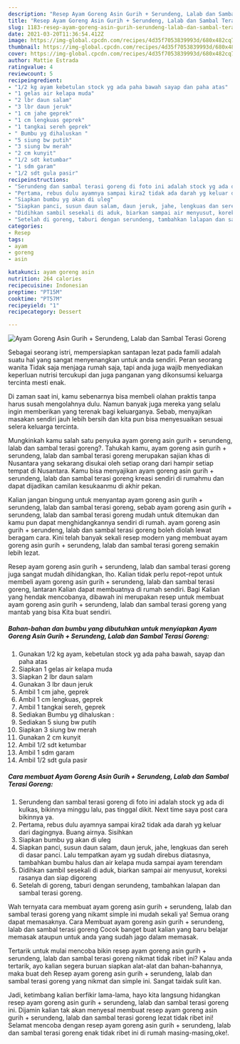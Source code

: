 ```yaml
---
description: "Resep Ayam Goreng Asin Gurih + Serundeng, Lalab dan Sambal Terasi Goreng yang nikmat dan Mudah Dibuat"
title: "Resep Ayam Goreng Asin Gurih + Serundeng, Lalab dan Sambal Terasi Goreng yang nikmat dan Mudah Dibuat"
slug: 1183-resep-ayam-goreng-asin-gurih-serundeng-lalab-dan-sambal-terasi-goreng-yang-nikmat-dan-mudah-dibuat
date: 2021-03-20T11:36:54.412Z
image: https://img-global.cpcdn.com/recipes/4d35f7053839993d/680x482cq70/ayam-goreng-asin-gurih-serundeng-lalab-dan-sambal-terasi-goreng-foto-resep-utama.jpg
thumbnail: https://img-global.cpcdn.com/recipes/4d35f7053839993d/680x482cq70/ayam-goreng-asin-gurih-serundeng-lalab-dan-sambal-terasi-goreng-foto-resep-utama.jpg
cover: https://img-global.cpcdn.com/recipes/4d35f7053839993d/680x482cq70/ayam-goreng-asin-gurih-serundeng-lalab-dan-sambal-terasi-goreng-foto-resep-utama.jpg
author: Mattie Estrada
ratingvalue: 4
reviewcount: 5
recipeingredient:
- "1/2 kg ayam kebetulan stock yg ada paha bawah sayap dan paha atas"
- "1 gelas air kelapa muda"
- "2 lbr daun salam"
- "3 lbr daun jeruk"
- "1 cm jahe geprek"
- "1 cm lengkuas geprek"
- "1 tangkai sereh geprek"
- " Bumbu yg dihaluskan "
- "5 siung bw putih"
- "3 siung bw merah"
- "2 cm kunyit"
- "1/2 sdt ketumbar"
- "1 sdm garam"
- "1/2 sdt gula pasir"
recipeinstructions:
- "Serundeng dan sambal terasi goreng di foto ini adalah stock yg ada di kulkas, bikinnya minggu lalu, pas tinggal dikit. Next time saya post cara bikinnya ya."
- "Pertama, rebus dulu ayamnya sampai kira2 tidak ada darah yg keluar dari dagingnya. Buang airnya. Sisihkan"
- "Siapkan bumbu yg akan di uleg"
- "Siapkan panci, susun daun salam, daun jeruk, jahe, lengkuas dan sereh di dasar panci. Lalu tempatkan ayam yg sudah direbus diatasnya, tambahkan bumbu halus dan air kelapa muda sampai ayam terendam"
- "Didihkan sambil sesekali di aduk, biarkan sampai air menyusut, koreksi rasanya dan siap digoreng"
- "Setelah di goreng, taburi dengan serundeng, tambahkan lalapan dan sambal terasi goreng."
categories:
- Resep
tags:
- ayam
- goreng
- asin

katakunci: ayam goreng asin 
nutrition: 264 calories
recipecuisine: Indonesian
preptime: "PT15M"
cooktime: "PT57M"
recipeyield: "1"
recipecategory: Dessert

---
```



![Ayam Goreng Asin Gurih + Serundeng, Lalab dan Sambal Terasi Goreng](https://img-global.cpcdn.com/recipes/4d35f7053839993d/680x482cq70/ayam-goreng-asin-gurih-serundeng-lalab-dan-sambal-terasi-goreng-foto-resep-utama.jpg)

Sebagai seorang istri, mempersiapkan santapan lezat pada famili adalah suatu hal yang sangat menyenangkan untuk anda sendiri. Peran seorang  wanita Tidak saja menjaga rumah saja, tapi anda juga wajib menyediakan keperluan nutrisi tercukupi dan juga panganan yang dikonsumsi keluarga tercinta mesti enak.

Di zaman  saat ini, kamu sebenarnya bisa membeli olahan praktis tanpa harus susah mengolahnya dulu. Namun banyak juga mereka yang selalu ingin memberikan yang terenak bagi keluarganya. Sebab, menyajikan masakan sendiri jauh lebih bersih dan kita pun bisa menyesuaikan sesuai selera keluarga tercinta. 



Mungkinkah kamu salah satu penyuka ayam goreng asin gurih + serundeng, lalab dan sambal terasi goreng?. Tahukah kamu, ayam goreng asin gurih + serundeng, lalab dan sambal terasi goreng merupakan sajian khas di Nusantara yang sekarang disukai oleh setiap orang dari hampir setiap tempat di Nusantara. Kamu bisa menyajikan ayam goreng asin gurih + serundeng, lalab dan sambal terasi goreng kreasi sendiri di rumahmu dan dapat dijadikan camilan kesukaanmu di akhir pekan.

Kalian jangan bingung untuk menyantap ayam goreng asin gurih + serundeng, lalab dan sambal terasi goreng, sebab ayam goreng asin gurih + serundeng, lalab dan sambal terasi goreng mudah untuk ditemukan dan kamu pun dapat menghidangkannya sendiri di rumah. ayam goreng asin gurih + serundeng, lalab dan sambal terasi goreng boleh diolah lewat beragam cara. Kini telah banyak sekali resep modern yang membuat ayam goreng asin gurih + serundeng, lalab dan sambal terasi goreng semakin lebih lezat.

Resep ayam goreng asin gurih + serundeng, lalab dan sambal terasi goreng juga sangat mudah dihidangkan, lho. Kalian tidak perlu repot-repot untuk membeli ayam goreng asin gurih + serundeng, lalab dan sambal terasi goreng, lantaran Kalian dapat membuatnya di rumah sendiri. Bagi Kalian yang hendak mencobanya, dibawah ini merupakan resep untuk membuat ayam goreng asin gurih + serundeng, lalab dan sambal terasi goreng yang mantab yang bisa Kita buat sendiri.

<!--inarticleads1-->

##### Bahan-bahan dan bumbu yang dibutuhkan untuk menyiapkan Ayam Goreng Asin Gurih + Serundeng, Lalab dan Sambal Terasi Goreng:

1. Gunakan 1/2 kg ayam, kebetulan stock yg ada paha bawah, sayap dan paha atas
1. Siapkan 1 gelas air kelapa muda
1. Siapkan 2 lbr daun salam
1. Gunakan 3 lbr daun jeruk
1. Ambil 1 cm jahe, geprek
1. Ambil 1 cm lengkuas, geprek
1. Ambil 1 tangkai sereh, geprek
1. Sediakan  Bumbu yg dihaluskan :
1. Sediakan 5 siung bw putih
1. Siapkan 3 siung bw merah
1. Gunakan 2 cm kunyit
1. Ambil 1/2 sdt ketumbar
1. Ambil 1 sdm garam
1. Ambil 1/2 sdt gula pasir




<!--inarticleads2-->

##### Cara membuat Ayam Goreng Asin Gurih + Serundeng, Lalab dan Sambal Terasi Goreng:

1. Serundeng dan sambal terasi goreng di foto ini adalah stock yg ada di kulkas, bikinnya minggu lalu, pas tinggal dikit. Next time saya post cara bikinnya ya.
1. Pertama, rebus dulu ayamnya sampai kira2 tidak ada darah yg keluar dari dagingnya. Buang airnya. Sisihkan
1. Siapkan bumbu yg akan di uleg
1. Siapkan panci, susun daun salam, daun jeruk, jahe, lengkuas dan sereh di dasar panci. Lalu tempatkan ayam yg sudah direbus diatasnya, tambahkan bumbu halus dan air kelapa muda sampai ayam terendam
1. Didihkan sambil sesekali di aduk, biarkan sampai air menyusut, koreksi rasanya dan siap digoreng
1. Setelah di goreng, taburi dengan serundeng, tambahkan lalapan dan sambal terasi goreng.




Wah ternyata cara membuat ayam goreng asin gurih + serundeng, lalab dan sambal terasi goreng yang nikamt simple ini mudah sekali ya! Semua orang dapat memasaknya. Cara Membuat ayam goreng asin gurih + serundeng, lalab dan sambal terasi goreng Cocok banget buat kalian yang baru belajar memasak ataupun untuk anda yang sudah jago dalam memasak.

Tertarik untuk mulai mencoba bikin resep ayam goreng asin gurih + serundeng, lalab dan sambal terasi goreng nikmat tidak ribet ini? Kalau anda tertarik, ayo kalian segera buruan siapkan alat-alat dan bahan-bahannya, maka buat deh Resep ayam goreng asin gurih + serundeng, lalab dan sambal terasi goreng yang nikmat dan simple ini. Sangat taidak sulit kan. 

Jadi, ketimbang kalian berfikir lama-lama, hayo kita langsung hidangkan resep ayam goreng asin gurih + serundeng, lalab dan sambal terasi goreng ini. Dijamin kalian tak akan menyesal membuat resep ayam goreng asin gurih + serundeng, lalab dan sambal terasi goreng lezat tidak ribet ini! Selamat mencoba dengan resep ayam goreng asin gurih + serundeng, lalab dan sambal terasi goreng enak tidak ribet ini di rumah masing-masing,oke!.


